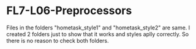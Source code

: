 # FL7-L06-Preprocessors

Files in the folders "hometask_style1" and "hometask_style2" are same. I created 2 folders just to show that it works and styles aplly correctly. So there is no reason to check both folders.

